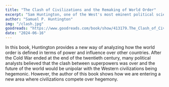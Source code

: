 ```yaml
---
title: "The Clash of Civilizations and the Remaking of World Order"
excerpt: "Sam Huntington, one of the West's most eminent political scientists, presents a challenging framework for understanding the realities of global politics in the next century. The Clash of Civilizations and the Remaking of World Order is one of the most important books to have emerged since the end of the Cold War."
author: "Samuel P. Huntington"
img: "/clash.jpg"
goodreads: "https://www.goodreads.com/book/show/413179.The_Clash_of_Civilizations_and_the_Remaking_of_World_Order"
date: "2024-06-16"
---
```


In this book, Huntington provides a new way of analyzing how the world order is defined in terms of power and influence over other countries. After the Cold War ended at the end of the twentieth century, many political analysts believed that the clash between superpowers was over and the future of the world would be unipolar with the Western civilizations being hegemonic. However, the author of this book shows how we are entering a new area where civilizations compete over hegemony.
